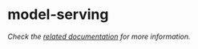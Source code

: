 # model-serving

<!-- TODO 1: Update the description of the service and the link to the documentation. -->
_Check the [related documentation](https://docs.swiss-ai-center.ch/reference/core-concepts/service/) for more information._
